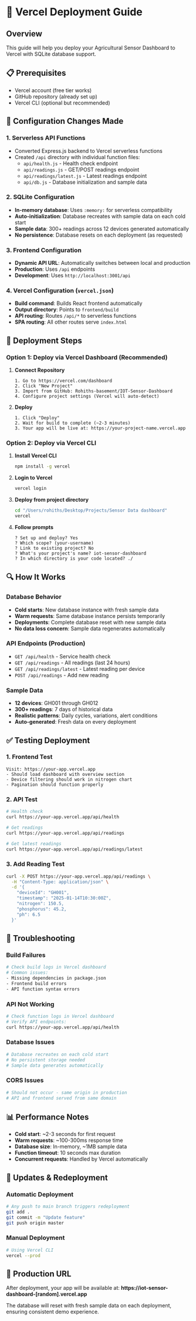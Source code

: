 # 🚀 Vercel Deployment Guide

## Overview
This guide will help you deploy your Agricultural Sensor Dashboard to Vercel with SQLite database support.

## 📋 Prerequisites
- Vercel account (free tier works)
- GitHub repository (already set up)
- Vercel CLI (optional but recommended)

## 🔧 Configuration Changes Made

### 1. **Serverless API Functions**
- Converted Express.js backend to Vercel serverless functions
- Created `/api` directory with individual function files:
  - `api/health.js` - Health check endpoint
  - `api/readings.js` - GET/POST readings endpoint  
  - `api/readings/latest.js` - Latest readings endpoint
  - `api/db.js` - Database initialization and sample data

### 2. **SQLite Configuration**
- **In-memory database**: Uses `:memory:` for serverless compatibility
- **Auto-initialization**: Database recreates with sample data on each cold start
- **Sample data**: 300+ readings across 12 devices generated automatically
- **No persistence**: Database resets on each deployment (as requested)

### 3. **Frontend Configuration**
- **Dynamic API URL**: Automatically switches between local and production
- **Production**: Uses `/api` endpoints
- **Development**: Uses `http://localhost:3001/api`

### 4. **Vercel Configuration** (`vercel.json`)
- **Build command**: Builds React frontend automatically
- **Output directory**: Points to `frontend/build`
- **API routing**: Routes `/api/*` to serverless functions
- **SPA routing**: All other routes serve `index.html`

## 🚀 Deployment Steps

### Option 1: Deploy via Vercel Dashboard (Recommended)

1. **Connect Repository**
   ```
   1. Go to https://vercel.com/dashboard
   2. Click "New Project"
   3. Import from GitHub: Rohiths-basement/IOT-Sensor-Dashboard
   4. Configure project settings (Vercel will auto-detect)
   ```

2. **Deploy**
   ```
   1. Click "Deploy"
   2. Wait for build to complete (~2-3 minutes)
   3. Your app will be live at: https://your-project-name.vercel.app
   ```

### Option 2: Deploy via Vercel CLI

1. **Install Vercel CLI**
   ```bash
   npm install -g vercel
   ```

2. **Login to Vercel**
   ```bash
   vercel login
   ```

3. **Deploy from project directory**
   ```bash
   cd "/Users/rohiths/Desktop/Projects/Sensor Data dashboard"
   vercel
   ```

4. **Follow prompts**
   ```
   ? Set up and deploy? Yes
   ? Which scope? (your-username)
   ? Link to existing project? No
   ? What's your project's name? iot-sensor-dashboard
   ? In which directory is your code located? ./
   ```

## 🔍 How It Works

### **Database Behavior**
- **Cold starts**: New database instance with fresh sample data
- **Warm requests**: Same database instance persists temporarily
- **Deployments**: Complete database reset with new sample data
- **No data loss concern**: Sample data regenerates automatically

### **API Endpoints** (Production)
- `GET /api/health` - Service health check
- `GET /api/readings` - All readings (last 24 hours)
- `GET /api/readings/latest` - Latest reading per device
- `POST /api/readings` - Add new reading

### **Sample Data**
- **12 devices**: GH001 through GH012
- **300+ readings**: 7 days of historical data
- **Realistic patterns**: Daily cycles, variations, alert conditions
- **Auto-generated**: Fresh data on every deployment

## ✅ Testing Deployment

### 1. **Frontend Test**
```
Visit: https://your-app.vercel.app
- Should load dashboard with overview section
- Device filtering should work in nitrogen chart
- Pagination should function properly
```

### 2. **API Test**
```bash
# Health check
curl https://your-app.vercel.app/api/health

# Get readings
curl https://your-app.vercel.app/api/readings

# Get latest readings
curl https://your-app.vercel.app/api/readings/latest
```

### 3. **Add Reading Test**
```bash
curl -X POST https://your-app.vercel.app/api/readings \
  -H "Content-Type: application/json" \
  -d '{
    "deviceId": "GH001",
    "timestamp": "2025-01-14T10:30:00Z",
    "nitrogen": 150.5,
    "phosphorus": 45.2,
    "ph": 6.5
  }'
```

## 🐛 Troubleshooting

### **Build Failures**
```bash
# Check build logs in Vercel dashboard
# Common issues:
- Missing dependencies in package.json
- Frontend build errors
- API function syntax errors
```

### **API Not Working**
```bash
# Check function logs in Vercel dashboard
# Verify API endpoints:
curl https://your-app.vercel.app/api/health
```

### **Database Issues**
```bash
# Database recreates on each cold start
# No persistent storage needed
# Sample data generates automatically
```

### **CORS Issues**
```bash
# Should not occur - same origin in production
# API and frontend served from same domain
```

## 📊 Performance Notes

- **Cold start**: ~2-3 seconds for first request
- **Warm requests**: ~100-300ms response time
- **Database size**: In-memory, ~1MB sample data
- **Function timeout**: 10 seconds max duration
- **Concurrent requests**: Handled by Vercel automatically

## 🔄 Updates & Redeployment

### **Automatic Deployment**
```bash
# Any push to main branch triggers redeployment
git add .
git commit -m "Update feature"
git push origin master
```

### **Manual Deployment**
```bash
# Using Vercel CLI
vercel --prod
```

## 🎯 Production URL
After deployment, your app will be available at:
**https://iot-sensor-dashboard-[random].vercel.app**

The database will reset with fresh sample data on each deployment, ensuring consistent demo experience.
